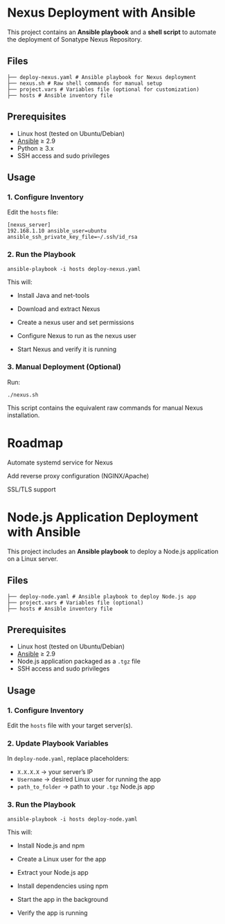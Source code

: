 # Nexus Deployment with Ansible

This project contains an **Ansible playbook** and a **shell script** to automate the deployment of Sonatype Nexus Repository.

## Files
```
├── deploy-nexus.yaml # Ansible playbook for Nexus deployment
├── nexus.sh # Raw shell commands for manual setup
├── project.vars # Variables file (optional for customization)
├── hosts # Ansible inventory file
```

## Prerequisites
- Linux host (tested on Ubuntu/Debian)  
- [Ansible](https://docs.ansible.com/) ≥ 2.9  
- Python ≥ 3.x  
- SSH access and sudo privileges  

## Usage

### 1. Configure Inventory
Edit the `hosts` file:
```
[nexus_server]
192.168.1.10 ansible_user=ubuntu ansible_ssh_private_key_file=~/.ssh/id_rsa
```


### 2. Run the Playbook
```
ansible-playbook -i hosts deploy-nexus.yaml
```

This will:

- Install Java and net-tools

- Download and extract Nexus

- Create a nexus user and set permissions

- Configure Nexus to run as the nexus user

- Start Nexus and verify it is running

### 3. Manual Deployment (Optional)

Run:
```
./nexus.sh
```

This script contains the equivalent raw commands for manual Nexus installation.


# Roadmap

Automate systemd service for Nexus

Add reverse proxy configuration (NGINX/Apache)

SSL/TLS support


# Node.js Application Deployment with Ansible

This project includes an **Ansible playbook** to deploy a Node.js application on a Linux server.


## Files
```
├── deploy-node.yaml # Ansible playbook to deploy Node.js app
├── project.vars # Variables file (optional)
├── hosts # Ansible inventory file
```

## Prerequisites
- Linux host (tested on Ubuntu/Debian)  
- [Ansible](https://docs.ansible.com/) ≥ 2.9  
- Node.js application packaged as a `.tgz` file  
- SSH access and sudo privileges  

## Usage

### 1. Configure Inventory
Edit the `hosts` file with your target server(s).

### 2. Update Playbook Variables
In `deploy-node.yaml`, replace placeholders:
- `X.X.X.X` → your server’s IP  
- `Username` → desired Linux user for running the app  
- `path_to_folder` → path to your `.tgz` Node.js app  

### 3. Run the Playbook
```
ansible-playbook -i hosts deploy-node.yaml
```


This will:

- Install Node.js and npm

- Create a Linux user for the app

- Extract your Node.js app

- Install dependencies using npm

- Start the app in the background

- Verify the app is running


